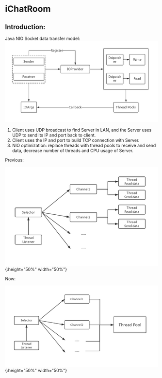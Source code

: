 # iChatRoom

## Introduction:

Java NIO Socket data transfer model:
![Data transfer model](https://github.com/ZihaoTao/iChatRoom/blob/master/Diagram.jpg)

1. Client uses UDP broadcast to find Server in LAN, and the Server uses UDP to send its 
IP and port back to client.
2. Client uses the IP and port to build TCP connection with Server.
3. NIO optimization: replace threads with thread pools to receive and send data, decrease
number of threads and CPU usage of Server. 


Previous: 

![previous](https://github.com/ZihaoTao/iChatRoom/blob/master/previous.jpg){:height="50%" width="50%"} 

Now: 

![now](https://github.com/ZihaoTao/iChatRoom/blob/master/now.jpg){:height="50%" width="50%"}

